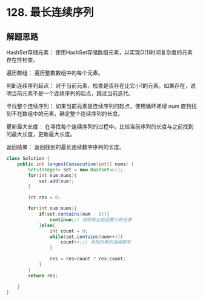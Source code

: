 # 128. 最长连续序列

## 解题思路

HashSet存储元素： 使用HashSet存储数组元素，以实现O(1)时间复杂度的元素存在性检查。

遍历数组： 遍历整数数组中的每个元素。

判断连续序列起点： 对于当前元素，检查是否存在比它小1的元素。如果存在，说明当前元素不是一个连续序列的起点，跳过当前迭代。

寻找整个连续序列： 如果当前元素是连续序列的起点，使用循环递增 num 直到找到不在数组中的元素，确定整个连续序列的长度。

更新最大长度： 在寻找每个连续序列的过程中，比较当前序列的长度与之前找到的最大长度，更新最大长度。

返回结果： 返回找到的最长连续数字序列的长度。


```java
class Solution {
    public int longestConsecutive(int[] nums) {
        Set<Integer> set = new HashSet<>();
        for(int num:nums){
            set.add(num);
        }

        int res = 0;

        for(int num:nums){
            if(set.contains(num - 1)){
                continue;// 说明有比他还要小的元素
            }else{
                int count = 0;
                while(set.contains(num++)){
                    count++;// 寻找所有的连续数字
                }

                res = res>count ? res:count;
            }
        }
        return res;

    }
}

```